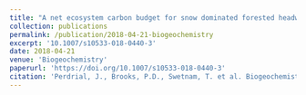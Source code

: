 ```yaml
---
title: "A net ecosystem carbon budget for snow dominated forested headwater catchments: linking water and carbon fluxes to critical zone carbon storage"
collection: publications
permalink: /publication/2018-04-21-biogeochemistry
excerpt: '10.1007/s10533-018-0440-3'
date: 2018-04-21
venue: 'Biogeochemistry'
paperurl: 'https://doi.org/10.1007/s10533-018-0440-3'
citation: 'Perdrial, J., Brooks, P.D., Swetnam, T. et al. Biogeochemistry (2018). https://doi.org/10.1007/s10533-018-0440-3'
---
```

